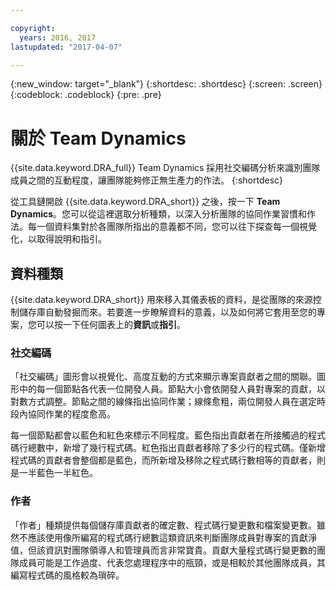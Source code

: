 ```yaml
---

copyright:
  years: 2016, 2017
lastupdated: "2017-04-07"

---
```


{:new_window: target="_blank"}
{:shortdesc: .shortdesc}
{:screen: .screen}
{:codeblock: .codeblock}
{:pre: .pre}

# 關於 Team Dynamics

{{site.data.keyword.DRA_full}} Team Dynamics 採用社交編碼分析來識別團隊成員之間的互動程度，讓團隊能夠修正無生產力的作法。
{:shortdesc}

從工具鏈開啟 {{site.data.keyword.DRA_short}} 之後，按一下 **Team Dynamics**。您可以從這裡選取分析種類，以深入分析團隊的協同作業習慣和作法。每一個資料集對於各團隊所指出的意義都不同，您可以往下探查每一個視覺化，以取得說明和指引。  

## 資料種類

{{site.data.keyword.DRA_short}} 用來移入其儀表板的資料，是從團隊的來源控制儲存庫自動發掘而來。若要進一步瞭解資料的意義，以及如何將它套用至您的專案，您可以按一下任何圖表上的**資訊**或**指引**。

### 社交編碼

「社交編碼」圖形會以視覺化、高度互動的方式來顯示專案貢獻者之間的關聯。圖形中的每一個節點各代表一位開發人員。節點大小會依開發人員對專案的貢獻，以對數方式調整。節點之間的線條指出協同作業；線條愈粗，兩位開發人員在選定時段內協同作業的程度愈高。 

每一個節點都會以藍色和紅色來標示不同程度。藍色指出貢獻者在所接觸過的程式碼行總數中，新增了幾行程式碼。紅色指出貢獻者移除了多少行的程式碼。僅新增程式碼的貢獻者會整個都是藍色，而所新增及移除之程式碼行數相等的貢獻者，則是一半藍色一半紅色。 

### 作者

「作者」種類提供每個儲存庫貢獻者的確定數、程式碼行變更數和檔案變更數。雖然不應該使用像所編寫的程式碼行總數這類資訊來判斷團隊成員對專案的貢獻淨值，但該資訊對團隊領導人和管理員而言非常寶貴。貢獻大量程式碼行變更數的團隊成員可能是工作過度、代表您處理程序中的瓶頸，或是相較於其他團隊成員，其編寫程式碼的風格較為瑣碎。 

